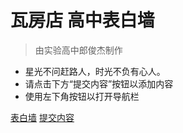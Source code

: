 
# 瓦房店 高中表白墙

> 由实验高中郎俊杰制作

- 星光不问赶路人，时光不负有心人。
- 请点击下方“提交内容”按钮以添加内容
- 使用左下角按钮以打开导航栏

[表白墙](http://bbq.ljjie.cn)
[提交内容](http://bbq.ljjie.cn/#/?id=%E6%85%95%E5%BF%B5%E6%B2%B3)
